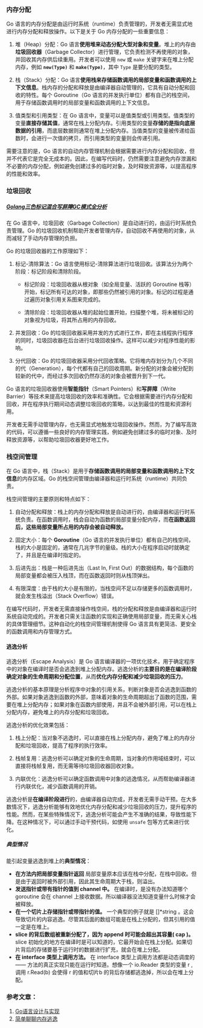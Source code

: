 

### 内存分配

Go 语言的内存分配是由运行时系统（runtime）负责管理的，开发者无需显式地进行内存分配和释放操作。以下是关于 Go 内存分配的一些重要信息：

1. 堆（Heap）分配：Go 语言**使用堆来动态分配大型对象和变量**。堆上的内存由**垃圾回收器**（Garbage Collector）进行管理，它负责检测不再使用的对象，并回收其内存供后续重用。开发者可以使用 `new` 或 `make` 关键字来在堆上分配内存，例如 **`new(Type)`** 和 **`make(Type)`**，其中 `Type` 是要分配的类型。
    
2. 栈（Stack）分配：Go 语言**使用栈来存储函数调用的局部变量和函数调用的上下文信息**。栈内存的分配和释放是由编译器自动管理的，它具有自动分配和回收的特性。每个 Goroutine（Go 语言的并发执行单位）都有自己的栈空间，用于存储函数调用时的局部变量和函数调用的上下文信息。
    
3. 值类型和引用类型：在 Go 语言中，变量可以是值类型或引用类型。值类型的变量**直接存储其值**，通常在栈上分配内存。引用类型的变量**存储的是指向底层数据的引用**，而底层数据则通常在堆上分配内存。当值类型的变量被传递给函数时，会进行一次值的拷贝，而引用类型的变量则会传递引用。
    

需要注意的是，Go 语言的自动内存管理机制会根据需要进行内存分配和回收，但并不代表它是完全无成本的。因此，在编写代码时，仍然需要注意避免内存泄漏和不必要的内存分配，例如避免创建过多的临时对象，及时释放资源等，以提高程序的性能和效率。


### 垃圾回收

##### [Golang三色标记混合写屏障GC模式全分析](obsidian://open?vault=NoteLibrary&file=code%2FGo%2F%E5%9E%83%E5%9C%BE%E5%9B%9E%E6%94%B6)

在 Go 语言中，垃圾回收（Garbage Collection）是自动进行的，由运行时系统负责管理。Go 的垃圾回收机制帮助开发者管理内存，自动回收不再使用的对象，从而减轻了手动内存管理的负担。

Go 的垃圾回收器的工作原理如下：

1. 标记-清除算法：Go 语言使用标记-清除算法进行垃圾回收。该算法分为两个阶段：标记阶段和清除阶段。
    
    - 标记阶段：垃圾回收器从根对象（如全局变量、活跃的 Goroutine 栈等）开始，标记所有可达的对象，即那些仍然被引用的对象。标记的过程是通过遍历对象引用关系图来完成的。
        
    - 清除阶段：垃圾回收器从堆的起始位置开始，扫描整个堆，将未被标记的对象视为垃圾，将其所占用的内存回收。
        
2. 并发回收：Go 的垃圾回收器采用并发的方式进行工作，即在主线程执行程序的同时，垃圾回收器在后台进行垃圾回收操作。这样可以减少对程序性能的影响。
    
3. 分代回收：Go 的垃圾回收器采用分代回收策略。它将堆内存划分为几个不同的代（Generation），每个代都有自己的回收周期。新分配的对象会被分配到较新的代中，而经过多次回收仍然存活的对象会被晋升到下一代。
    

Go 语言的垃圾回收器使用**智能指针**（Smart Pointers）和**写屏障**（Write Barrier）等技术来提高垃圾回收的效率和准确性。它会根据需要进行内存分配和回收，并在程序执行期间动态调整垃圾回收的策略，以达到最佳的性能和资源利用。

开发者无需手动管理内存，也无需显式地触发垃圾回收操作。然而，为了编写高效的代码，可以遵循一些良好的内存管理实践，例如避免创建过多的临时对象、及时释放资源等，以帮助垃圾回收器更好地工作。


### 栈空间管理

在 Go 语言中，栈（Stack）是用于**存储函数调用的局部变量和函数调用的上下文信息**的内存区域。Go 的栈空间管理由编译器和运行时系统（runtime）共同负责。

栈空间管理的主要原则和特点如下：

1. 自动分配和释放：栈上的内存分配和释放是自动进行的，由编译器和运行时系统负责。在函数调用时，栈会自动为函数的局部变量分配内存，而**在函数返回后，这些局部变量所占用的内存会被自动释放。**
    
2. 固定大小：每个 **Goroutine**（Go 语言的并发执行单位）都有自己的栈空间，栈的大小是固定的，通常在几兆字节的量级。栈的大小在程序启动时就确定了，并且是在编译时指定的。
    
3. 后进先出：栈是一种后进先出（Last In, First Out）的数据结构，每个函数的局部变量都会被压入栈顶，而在函数返回时则从栈顶弹出。
    
4. 有限深度：由于栈的大小是有限的，当栈空间不足以存储更多的函数调用时，就会发生栈溢出（Stack Overflow）错误。
    

在编写代码时，开发者无需直接操作栈空间，栈的分配和释放是由编译器和运行时系统自动完成的。开发者只需关注函数的实现和正确使用局部变量，而无需关心栈的具体管理细节。这种自动化的栈空间管理机制使得 Go 语言具有更简洁、更安全的函数调用和内存管理方式。


#### 逃逸分析

逃逸分析（Escape Analysis）是 Go 语言编译器的一项优化技术，用于确定程序中的对象在编译时是否会逃逸到堆上分配内存。逃逸分析的**主要目的是在编译阶段确定对象的生命周期和分配位置**，从而**优化内存分配和减少垃圾回收的压力**。

逃逸分析的基本原理是分析程序中对象的引用关系，判断对象是否会逃逸到函数的外部。如果对象逃逸到函数的外部，意味着对象的生命周期超出了函数的范围，需要在堆上分配内存；如果对象在函数内部使用，并且不会被外部引用，可以在栈上分配内存，避免堆上的内存分配和垃圾回收。

逃逸分析的优化效果包括：

1. 栈上分配：当对象不逃逸时，可以直接在栈上分配内存，避免了堆上的内存分配和垃圾回收，提高了程序的执行效率。
    
2. 栈帧复用：逃逸分析可以确定对象的生命周期，当对象的作用域结束时，可以直接将栈帧复用，而无需等待垃圾回收器回收对象。
    
3. 内联优化：逃逸分析可以确定函数调用中对象的逃逸情况，从而帮助编译器进行内联优化，减少函数调用的开销。
    

逃逸分析是**在编译阶段进行**的，由编译器自动完成，开发者无需手动干预。在大多数情况下，逃逸分析能够有效地优化内存分配和减少垃圾回收的压力，提升程序的性能。然而，在某些特殊情况下，逃逸分析可能会产生不准确的结果，导致性能下降。在这种情况下，可以通过手动干预代码，如使用 `unsafe` 包等方式来进行优化。

##### 典型情况

能引起变量逃逸到堆上的**典型情况**：
-   **在方法内把局部变量指针返回** 局部变量原本应该在栈中分配，在栈中回收。但是由于返回时被外部引用，因此其生命周期大于栈，则溢出。
-   **发送指针或带有指针的值到 channel 中。** 在编译时，是没有办法知道哪个 goroutine 会在 channel 上接收数据。所以编译器没法知道变量什么时候才会被释放。
-   **在一个切片上存储指针或带指针的值。** 一个典型的例子就是 []*string 。这会导致切片的内容逃逸。尽管其后面的数组可能是在栈上分配的，但其引用的值一定是在堆上。
-   **slice 的背后数组被重新分配了，因为 append 时可能会超出其容量( cap )。** slice 初始化的地方在编译时是可以知道的，它最开始会在栈上分配。如果切片背后的存储要基于运行时的数据进行扩充，就会在堆上分配。
-   **在 interface 类型上调用方法。** 在 interface 类型上调用方法都是动态调度的 —— 方法的真正实现只能在运行时知道。想像一个 io.Reader 类型的变量 r , 调用 r.Read(b) 会使得 r 的值和切片b 的背后存储都逃逸掉，所以会在堆上分配。


### 参考文章：
1. [Go语言设计与实现](https://draveness.me/golang/docs/part3-runtime/ch07-memory/golang-stack-management/)
2. [简单聊聊内存逃逸](https://zhuanlan.zhihu.com/p/145468000)